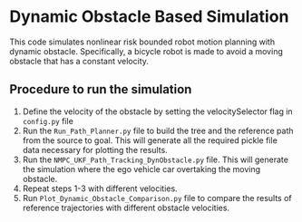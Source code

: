 # Dynamic Obstacle Based Simulation
This code simulates nonlinear risk bounded robot motion planning with dynamic obstacle. Specifically, a bicycle robot is made to avoid a moving obstacle that has a constant velocity.  

## Procedure to run the simulation
1. Define the velocity of the obstacle by setting the velocitySelector flag in `config.py` file
2. Run the `Run_Path_Planner.py` file to build the tree and the reference path from the source to goal. This will generate all the required pickle file data necessary for plotting the results.
3. Run the `NMPC_UKF_Path_Tracking_DynObstacle.py` file. This will generate the simulation where the ego vehicle car overtaking the moving obstacle. 
4. Repeat steps 1-3 with different velocities.
5. Run `Plot_Dynamic_Obstacle_Comparison.py` file to compare the results of reference trajectories with different obstacle velocities. 

